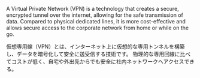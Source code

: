 
A Virtual Private Network (VPN) is a technology that creates a secure, encrypted tunnel over the internet, allowing for the safe transmission of data. 
Compared to physical dedicated lines, it is more cost-effective and allows secure access to the corporate network from home or while on the go.

仮想専用線（VPN）とは、インターネット上に仮想的な専用トンネルを構築し、データを暗号化して安全に送受信する技術です。
物理的な専用回線に比べてコストが低く、自宅や外出先からでも安全に社内ネットワークへアクセスできる。

